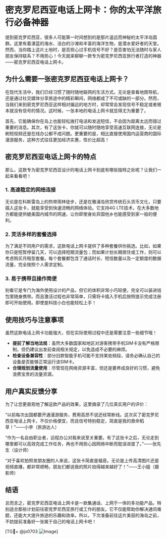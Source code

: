 # 密克罗尼西亚电话上网卡：你的太平洋旅行必备神器

提到密克罗尼西亚，很多人可能第一时间想到的是那片遥远而神秘的太平洋岛国群。这里有着湛蓝的海水、洁白的沙滩和丰富的海洋生物，是潜水爱好者的天堂。然而，当你踏上这片土地时，是否担心过手机信号不好？是否害怕无法随时与家人朋友保持联系？不用担心！今天就来聊聊一款专为密克罗尼西亚旅行者打造的神器——密克罗尼西亚电话上网卡。

## 为什么需要一张密克罗尼西亚电话上网卡？

在现代生活中，我们已经习惯了随时随地联网的生活方式。无论是查看地图导航，还是通过社交媒体分享旅途中的精彩瞬间，网络都成了不可或缺的一部分。然而，当我们来到密克罗尼西亚这样相对偏远的地方时，却常常会发现信号不稳定或者根本就没有信号的情况。这时候，一张本地的电话上网卡就显得尤为重要了。

首先，它能确保你在岛上也能轻松拨打电话和发送短信，不会因为距离太远而错过重要的消息。其次，有了这张卡，你就可以随时随地享受高速互联网连接，无论是刷短视频还是在线办公都不成问题。更重要的是，相比直接使用国内运营商的国际漫游服务，这种方式往往更加经济实惠，性价比超高！

## 密克罗尼西亚电话上网卡的特点

那么，这款专为密克罗尼西亚设计的电话上网卡到底有哪些独特之处呢？让我们一起来看看吧！

### 1. 高速稳定的网络连接
无论是在科斯雷岛上的热带雨林徒步，还是在雅浦岛欣赏传统石头货币文化，只要插入这张卡，就能享受到快速流畅的网络体验。它支持4G LTE技术，在大多数地方都能提供媲美国内城市的网速，让你即使身处异国他乡也能感受到家一般的便利。

### 2. 灵活多样的套餐选择
为了满足不同用户的需求，这款电话上网卡提供了多种套餐供你挑选。比如，如果你只是短暂停留几天，可以选择短期流量包；而如果计划长期居住或工作，则可以考虑购买月租型套餐。每个套餐都包含了通话时长、短信数量以及一定额度的数据流量，完全按照个人需求定制。

### 3. 易于携带且操作简便
别看它是专门为海外使用设计的产品，但它的体积非常小巧轻便，完全可以装进钱包里随身携带。而且激活过程也非常简单，只需将卡插入手机后按照提示完成注册即可开始使用。即使是科技小白也能轻松上手！

## 使用技巧与注意事项

虽然这款电话上网卡功能强大，但在实际使用过程中还是需要注意一些细节哦！

- **提前了解当地法规**：虽然大多数国家和地区对游客携带手机SIM卡没有严格限制，但仍建议出发前查阅相关规定，以免造成不必要的麻烦。
- **检查设备兼容性**：部分旧款智能手机可能不支持某些频段，请务必确认自己的设备是否能够正常运行该SIM卡。
- **合理规划流量使用**：尽管现在网络资源丰富，但还是要养成良好的习惯，避免浪费宝贵的流量资源。

## 用户真实反馈分享

为了让您更直观地了解这款产品的效果，这里摘录了几位真实用户的评价：

“以前每次出国都要开通漫游服务，费用高昂不说还经常断线。这次买了密克罗尼西亚电话上网卡，不仅价格便宜，而且信号特别稳定，简直是我的救命稻草！”——小李（旅游达人）

“作为一名自由职业者，远程办公对我来说至关重要。有了这张卡之后，无论走到哪里都可以高效完成工作任务，再也不用担心因网络中断而耽误进度了。”——张先生（设计师）

“对于喜欢拍照发朋友圈的人来说，这张卡简直是福音。无论是上传高清图片还是视频直播，都非常顺畅，朋友们都说我的照片拍得越来越好了！”——王小姐（摄影师）

## 结语

总而言之，密克罗尼西亚电话上网卡是一款集通话、上网于一体的多功能产品，特别适合那些计划前往密克罗尼西亚旅行或工作的朋友。它不仅能帮助你解决通讯难题，还能大大提升旅途的乐趣和效率。所以，下次准备前往这片美丽的海岛之前，不妨提前准备好一张属于自己的电话上网卡吧！

[TG💪+ @jx0703 ![Image](https://github.com/user-attachments/assets/dbca1d08-cadb-493c-b0ec-ad6f7a83f270)]